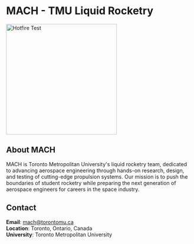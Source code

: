 # MACH - TMU Liquid Rocketry

<img src="firing.gif" alt="Hotfire Test" height="300">

## About MACH

MACH is Toronto Metropolitan University's liquid rocketry team, dedicated to advancing aerospace engineering through hands-on research, design, and testing of cutting-edge propulsion systems. Our mission is to push the boundaries of student rocketry while preparing the next generation of aerospace engineers for careers in the space industry.

## Contact

**Email**: mach@torontomu.ca  
**Location**: Toronto, Ontario, Canada  
**University**: Toronto Metropolitan University

